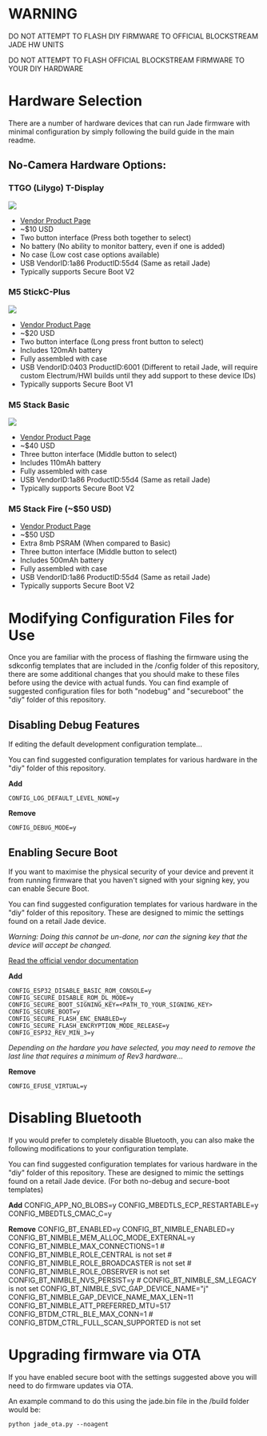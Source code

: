 # WARNING
DO NOT ATTEMPT TO FLASH DIY FIRMWARE TO OFFICIAL BLOCKSTREAM JADE HW UNITS

DO NOT ATTEMPT TO FLASH OFFICIAL BLOCKSTREAM FIRMWARE TO YOUR DIY HARDWARE

# Hardware Selection
There are a number of hardware devices that can run Jade firmware with minimal configuration by simply following the build guide in the main readme.

## No-Camera Hardware Options:

### TTGO (Lilygo) T-Display
![](img/ttgo-tdisplay.jpg)
* [Vendor Product Page](https://www.lilygo.cc/en-ca/products/lilygo%C2%AE-ttgo-t-display-1-14-inch-lcd-esp32-control-board)
* ~$10 USD
* Two button interface (Press both together to select)
* No battery (No ability to monitor battery, even if one is added)
* No case (Low cost case options available)
* USB VendorID:1a86 ProductID:55d4 (Same as retail Jade)
* Typically supports Secure Boot V2

### M5 StickC-Plus
![](img/M5StickCPlus.jpg)
* [Vendor Product Page](https://shop.m5stack.com/collections/m5-controllers/products/m5stickc-plus-esp32-pico-mini-iot-development-kit)
* ~$20 USD
* Two button interface (Long press front button to select)
* Includes 120mAh battery
* Fully assembled with case
* USB VendorID:0403 ProductID:6001 (Different to retail Jade, will require custom Electrum/HWI builds until they add support to these device IDs)
* Typically supports Secure Boot V1

### M5 Stack Basic
![](img/M5Stack-Basic.jpg)
* [Vendor Product Page](https://shop.m5stack.com/products/esp32-basic-core-iot-development-kit-v2-6)
* ~$40 USD
* Three button interface (Middle button to select)
* Includes 110mAh battery
* Fully assembled with case
* USB VendorID:1a86 ProductID:55d4 (Same as retail Jade)
* Typically supports Secure Boot V2
### M5 Stack Fire (~$50 USD)
* [Vendor Product Page](https://shop.m5stack.com/collections/m5-controllers/products/m5stack-fire-iot-development-kit-psram-v2-6)
* ~$50 USD
* Extra 8mb PSRAM (When compared to Basic)
* Three button interface (Middle button to select)
* Includes 500mAh battery
* Fully assembled with case
* USB VendorID:1a86 ProductID:55d4 (Same as retail Jade)
* Typically supports Secure Boot V2

# Modifying Configuration Files for Use
Once you are familiar with the process of flashing the firmware using the sdkconfig templates that are included in the /config folder of this repository, there are some additional changes that you should make to these files before using the device with actual funds. You can find example of suggested configuration files for both "nodebug" and "secureboot" the "diy" folder of this repository.

## Disabling Debug Features
If editing the default development configuration template...

You can find suggested configuration templates for various hardware in the "diy" folder of this repository.

**Add**

`CONFIG_LOG_DEFAULT_LEVEL_NONE=y` 

**Remove** 

`CONFIG_DEBUG_MODE=y` 

## Enabling Secure Boot  
If you want to maximise the physical security of your device and prevent it from running firmware that you haven't signed with your signing key, you can enable Secure Boot.

You can find suggested configuration templates for various hardware in the "diy" folder of this repository. These are designed to mimic the settings found on a retail Jade device.

_Warning: Doing this cannot be un-done, nor can the signing key that the device will accept be changed._

[Read the official vendor documentation](https://docs.espressif.com/projects/esp-idf/en/latest/esp32/security/secure-boot-v2.html)

**Add**

    CONFIG_ESP32_DISABLE_BASIC_ROM_CONSOLE=y 
    CONFIG_SECURE_DISABLE_ROM_DL_MODE=y 
    CONFIG_SECURE_BOOT_SIGNING_KEY=<PATH_TO_YOUR_SIGNING_KEY>
    CONFIG_SECURE_BOOT=y
    CONFIG_SECURE_FLASH_ENC_ENABLED=y
    CONFIG_SECURE_FLASH_ENCRYPTION_MODE_RELEASE=y
    CONFIG_ESP32_REV_MIN_3=y

_Depending on the hardare you have selected, you may need to remove the last line that requires a minimum of Rev3 hardware..._

**Remove**

`CONFIG_EFUSE_VIRTUAL=y`

# Disabling Bluetooth
If you would prefer to completely disable Bluetooth, you can also make the following modifications to your configuration template.

You can find suggested configuration templates for various hardware in the "diy" folder of this repository. These are designed to mimic the settings found on a retail Jade device. (For both no-debug and secure-boot templates)

**Add**
    CONFIG_APP_NO_BLOBS=y
    CONFIG_MBEDTLS_ECP_RESTARTABLE=y
    CONFIG_MBEDTLS_CMAC_C=y

**Remove**
    CONFIG_BT_ENABLED=y
    CONFIG_BT_NIMBLE_ENABLED=y
    CONFIG_BT_NIMBLE_MEM_ALLOC_MODE_EXTERNAL=y
    CONFIG_BT_NIMBLE_MAX_CONNECTIONS=1
    # CONFIG_BT_NIMBLE_ROLE_CENTRAL is not set
    # CONFIG_BT_NIMBLE_ROLE_BROADCASTER is not set
    # CONFIG_BT_NIMBLE_ROLE_OBSERVER is not set
    CONFIG_BT_NIMBLE_NVS_PERSIST=y
    # CONFIG_BT_NIMBLE_SM_LEGACY is not set
    CONFIG_BT_NIMBLE_SVC_GAP_DEVICE_NAME="j"
    CONFIG_BT_NIMBLE_GAP_DEVICE_NAME_MAX_LEN=11
    CONFIG_BT_NIMBLE_ATT_PREFERRED_MTU=517
    CONFIG_BTDM_CTRL_BLE_MAX_CONN=1
    # CONFIG_BTDM_CTRL_FULL_SCAN_SUPPORTED is not set

# Upgrading firmware via OTA
If you have enabled secure boot with the settings suggested above you will need to do firmware updates via OTA.

An example command to do this using the jade.bin file in the /build folder would be:

`python jade_ota.py --noagent`
